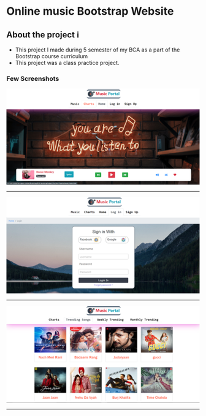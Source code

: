 # Online music Bootstrap Website

## About the project ℹ
- This project I made during 5 semester of my BCA as a part of the Bootstrap course curriculum
- This project was a class practice project.

### Few Screenshots
<div align="center">
<img src="screenshots/s1.png"/>
<hr>
<img src="screenshots/s2.png"/>
<hr>
<img src="screenshots/s3.png"/>
<hr>

</div>